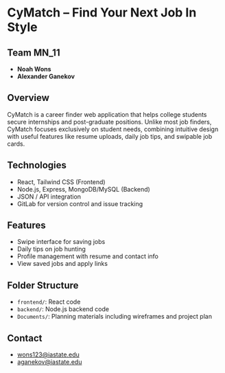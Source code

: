 # CyMatch – Find Your Next Job In Style

## Team MN_11
- **Noah Wons**
- **Alexander Ganekov**

## Overview
CyMatch is a career finder web application that helps college students secure internships and post-graduate positions. Unlike most job finders, CyMatch focuses exclusively on student needs, combining intuitive design with useful features like resume uploads, daily job tips, and swipable job cards.

## Technologies
- React, Tailwind CSS (Frontend)
- Node.js, Express, MongoDB/MySQL (Backend)
- JSON / API integration
- GitLab for version control and issue tracking

## Features
- Swipe interface for saving jobs
- Daily tips on job hunting
- Profile management with resume and contact info
- View saved jobs and apply links

## Folder Structure
- `frontend/`: React code
- `backend/`: Node.js backend code
- `Documents/`: Planning materials including wireframes and project plan

## Contact
- wons123@iastate.edu
- aganekov@iastate.edu
